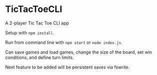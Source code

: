 # TicTacToeCLI
A 2-player Tic Tac Toe CLI app

Setup with `npm install`.

Run from command line with `npm start` or `node index.js`.

Can save games and load games, change the size of the board, set win conditions, and define turn limits. 

Next feature to be added will be persistent saves via fswrite.
